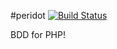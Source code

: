 #peridot [![Build Status](https://travis-ci.org/brianium/luthor.png?branch=develop)](https://travis-ci.org/brianium/luthor?branch=develop)

BDD for PHP!
